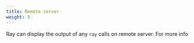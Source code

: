 ```yaml
---
title: Remote server
weight: 5
---
```


Ray can display the output of any `ray` calls on remote server. For more info 

